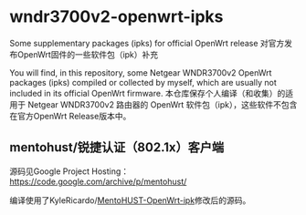 # wndr3700v2-openwrt-ipks
Some supplementary packages (ipks) for official OpenWrt release
对官方发布OpenWrt固件的一些软件包（ipk）补充

You will find, in this repository, some Netgear WNDR3700v2 OpenWrt packages (ipks) compiled or collected by myself, which are usually not included in its official OpenWrt firmware.
本仓库保存个人编译（和收集）的适用于 Netgear WNDR3700v2 路由器的 OpenWrt 软件包（ipk），这些软件不包含在官方OpenWrt Release版本中。

## mentohust/锐捷认证（802.1x）客户端
源码见Google Project Hosting：https://code.google.com/archive/p/mentohust/

编译使用了KyleRicardo/[MentoHUST-OpenWrt-ipk](https://github.com/KyleRicardo/MentoHUST-OpenWrt-ipk)修改后的源码。
